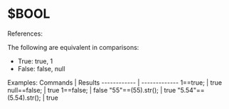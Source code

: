 # $BOOL
References:


The following are equivalent in comparisons:
- True: true, 1
- False: false, null

Examples:
Commands | Results
------------ | -------------
1==true; | true
null==false; | true
1==false; | false
"55"==(55).str(); | true
"5.54"==(5.54).str(); | true
